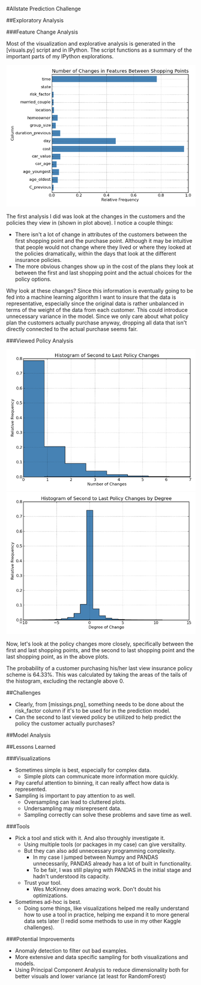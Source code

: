#Allstate Prediction Challenge

##Exploratory Analysis

###Feature Change Analysis

Most of the visualization and explorative analysis is generated in the [visuals.py] 
script and in IPython. The script functions as a summary of the important 
parts of my IPython explorations. 

![alt text](https://github.com/alexkcode/allstate_challenge/blob/master/feature_changes.png "feature_changes.png")

The first analysis I did was look at the changes in the customers and the 
policies they view in (shown in plot above). I notice a couple things:
* There isn't a lot of change in attributes of the customers between the 
first shopping point and the purchase point. Although it may be intuitive 
that people would not change where they lived or where they looked at the 
policies dramatically, within the days that look at the different insurance policies. 
* The more obvious changes show up in the cost of the plans they look at 
between the first and last shopping point and the actual choices for the 
policy options. 

Why look at these changes? Since this information is eventually going to be fed
into a machine learning algorithm I want to insure that the data is representative, 
especially since the original data is rather unbalanced in terms of the weight of 
the data from each customer. This could introduce unnecessary variance in the model.
Since we only care about what policy plan the customers actually purchase anyway, 
dropping all data that isn't directly connected to the actual purchase seems fair. 

###Viewed Policy Analysis

![alt text](https://github.com/alexkcode/allstate_challenge/blob/master/Second_to_Last_Policy_Changes.png "Second_to_last_policy_changes.png")
![alt text](https://github.com/alexkcode/allstate_challenge/blob/master/Second_to_Last_Policy_Changes_by_Degree.png "Second_to_last_policy_changes_by_Degree.png")

Now, let's look at the policy changes more closely, specifically between 
the first and last shopping points, and the 
second to last shopping point and the last shopping point, as in 
the above plots.

The probability of a customer purchasing his/her last view insurance policy scheme
is 64.33%. This was calculated by taking the areas of the tails of the histogram,
excluding the rectangle above 0.

##Challenges

* Clearly, from [missings.png], something needs to be done about the 
risk_factor column if it's to be used for in the prediction model.
* Can the second to last viewed policy be utiilized to help predict 
the policy the customer actually purchases?

##Model Analysis



##Lessons Learned

###Visualizations

* Sometimes simple is best, especially for complex data. 
  * Simple plots can communicate more information more quickly.
* Pay careful attention to binning, it can really affect how data is represented.
* Sampling is important to pay attention to as well.
  * Oversampling can lead to cluttered plots.
  * Undersampling may misrepresent data.
  * Sampling correctly can solve these problems and save time as well.

###Tools

* Pick a tool and stick with it. And also throughly investigate it.
  * Using multiple tools (or packages in my case) can give versitality.
  * But they can also add unnecessary programming complexity.
    * In my case I jumped between Numpy and PANDAS unnecessarily, 
    PANDAS already has a lot of built in functionality. 
    * To be fair, I was still playing with PANDAS in the initial 
    stage and hadn't understood its capacity.
  * Trust your tool.
  	* Wes McKinney does amazing work. Don't doubt his optimizations.
* Sometimes ad-hoc is best.
  * Doing some things, like visualizations helped me really understand 
  how to use a tool in practice, helping me expand it to more general 
  data sets later (I redid some methods to use in my other Kaggle challenges).

###Potential Improvements

* Anomaly detection to filter out bad examples.
* More extensive and data specific sampling for both visualizations and models.
* Using Principal Component Analysis to reduce dimensionality both for better visuals
and lower variance (at least for RandomForest)

